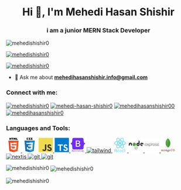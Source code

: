 <h1 align="center">Hi 👋, I'm Mehedi Hasan Shishir</h1>
<h3 align="center">i am a junior MERN Stack Developer</h3>

<p align="left"> <img src="https://komarev.com/ghpvc/?username=mehedishishir0&label=Profile%20views&color=0e75b6&style=flat" alt="mehedishishir0" /> </p>

<p align="left"> <a href="https://github.com/ryo-ma/github-profile-trophy"><img src="https://github-profile-trophy.vercel.app/?username=mehedishishir0" alt="mehedishishir0" /></a> </p>

<p align="left"> <a href="https://twitter.com/mehedishishir0" target="blank"><img src="https://img.shields.io/twitter/follow/mehedishishir0?logo=twitter&style=for-the-badge" alt="mehedishishir0" /></a> </p>

- 💬 Ask me about **mehedihasanshishir.info@gmail.com**

<h3 align="left">Connect with me:</h3>
<p align="left">
<a href="https://twitter.com/mehedishishir0" target="blank"><img align="center" src="https://raw.githubusercontent.com/rahuldkjain/github-profile-readme-generator/master/src/images/icons/Social/twitter.svg" alt="mehedishishir0" height="30" width="40" /></a>
<a href="https://linkedin.com/in/mehedi-hasan-shishir0" target="blank"><img align="center" src="https://raw.githubusercontent.com/rahuldkjain/github-profile-readme-generator/master/src/images/icons/Social/linked-in-alt.svg" alt="mehedi-hasan-shishir0" height="30" width="40" /></a>
<a href="https://fb.com/mehedihasanshishir00" target="blank"><img align="center" src="https://raw.githubusercontent.com/rahuldkjain/github-profile-readme-generator/master/src/images/icons/Social/facebook.svg" alt="mehedihasanshishir00" height="30" width="40" /></a>
<a href="https://instagram.com/mehedihasanshishir0" target="blank"><img align="center" src="https://raw.githubusercontent.com/rahuldkjain/github-profile-readme-generator/master/src/images/icons/Social/instagram.svg" alt="mehedihasanshishir0" height="30" width="40" /></a>
</p> 
  
<h3 align="left">Languages and Tools:</h3>
<p align="left">   <a href="https://www.w3.org/html/" target="_blank" rel="noreferrer"> <img src="https://raw.githubusercontent.com/devicons/devicon/master/icons/html5/html5-original-wordmark.svg" alt="html5" width="40" height="40"/> </a>
  <a href="https://www.w3schools.com/css/" target="_blank" rel="noreferrer"> <img src="https://raw.githubusercontent.com/devicons/devicon/master/icons/css3/css3-original-wordmark.svg" alt="css3" width="40" height="40"/></a>
 <a href="https://developer.mozilla.org/en-US/docs/Web/JavaScript" target="_blank" rel="noreferrer"> <img src="https://raw.githubusercontent.com/devicons/devicon/master/icons/javascript/javascript-original.svg" alt="javascript" width="40" height="40"/> </a> 
  <a href="https://www.typescriptlang.org/" target="_blank" rel="noreferrer"> <img src="https://raw.githubusercontent.com/devicons/devicon/master/icons/typescript/typescript-original.svg" alt="typescript" width="40" height="40"/> </a> 
 <a href="https://getbootstrap.com" target="_blank" rel="noreferrer"> <img src="https://raw.githubusercontent.com/devicons/devicon/master/icons/bootstrap/bootstrap-plain-wordmark.svg" alt="bootstrap" width="40" height="40"/> </a> 
  <a href="https://tailwindcss.com/" target="_blank" rel="noreferrer"> <img src="https://www.vectorlogo.zone/logos/tailwindcss/tailwindcss-icon.svg" alt="tailwind" width="40" height="40"/> </a>
<a href="https://reactjs.org/" target="_blank" rel="noreferrer"> <img src="https://raw.githubusercontent.com/devicons/devicon/master/icons/react/react-original-wordmark.svg" alt="react" width="40" height="40"/> </a>
 <a href="https://nodejs.org" target="_blank" rel="noreferrer"> <img src="https://raw.githubusercontent.com/devicons/devicon/master/icons/nodejs/nodejs-original-wordmark.svg" alt="nodejs" width="40" height="40"/> </a> 
 <a href="https://expressjs.com" target="_blank" rel="noreferrer"> <img src="https://raw.githubusercontent.com/devicons/devicon/master/icons/express/express-original-wordmark.svg" alt="express" width="40" height="40"/> </a>
<a href="https://www.mongodb.com/" target="_blank" rel="noreferrer"> <img src="https://raw.githubusercontent.com/devicons/devicon/master/icons/mongodb/mongodb-original-wordmark.svg" alt="mongodb" width="40" height="40"/> </a>
 <a href="https://nextjs.org/" target="_blank" rel="noreferrer"> <img src="https://cdn.worldvectorlogo.com/logos/nextjs-2.svg" alt="nextjs" width="40" height="40"/> </a>
<a href="https://git-scm.com/" target="_blank" rel="noreferrer"> <img src="https://www.vectorlogo.zone/logos/git-scm/git-scm-icon.svg" alt="git" width="40" height="40"/> </a> 
<a href="https://git-scm.com/" target="_blank" rel="noreferrer"> <img src="https://www.google.com/url?sa=i&url=https%3A%2F%2Fen.wikipedia.org%2Fwiki%2FSocket.IO&psig=AOvVaw18Cy9raEsHE2dvU-kjKqco&ust=1743302788940000&source=images&cd=vfe&opi=89978449&ved=0CBAQjRxqFwoTCIjjvYyjrowDFQAAAAAdAAAAABAE" alt="git" width="40" height="40"/> </a> 
 </p>

<p><img align="left" src="https://github-readme-stats.vercel.app/api/top-langs?username=mehedishishir0&show_icons=true&locale=en&layout=compact" alt="mehedishishir0" /></p>

<p>&nbsp;<img align="center" src="https://github-readme-stats.vercel.app/api?username=mehedishishir0&show_icons=true&locale=en" alt="mehedishishir0" /></p>

<p><img align="center" src="https://github-readme-streak-stats.herokuapp.com/?user=mehedishishir0&" alt="mehedishishir0" /></p>
